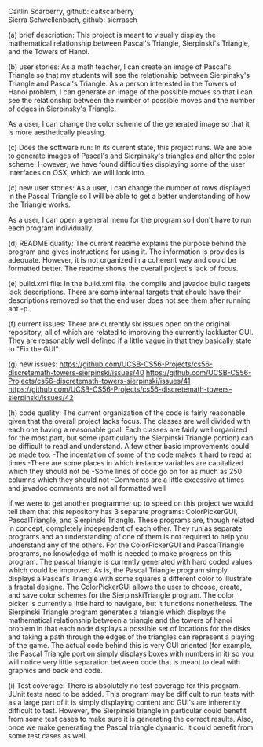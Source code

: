 Caitlin Scarberry, github: caitscarberry  
Sierra Schwellenbach, github: sierrasch  

(a) brief description:
This project is meant to visually display the mathematical relationship between Pascal's Triangle, Sierpinski's Triangle, and the Towers of Hanoi.  

(b) user stories:
As a math teacher, I can create an image of Pascal's Triangle so that my students will see the relationship between Sierpinsky's Triangle and Pascal's Triangle. 
As a person interested in the Towers of Hanoi problem, I can generate an image of the possible moves so that I can see the relationship between the number of possible moves and the number of edges in Sierpinsky's Triangle.  

As a user, I can change the color scheme of the generated image so that it is more aesthetically pleasing.  

(c) Does the software run:
In its current state, this project runs. We are able to generate images of Pascal's and Sierpinsky's triangles and alter the color scheme. However, we have found difficulties displaying some of the user interfaces on OSX, which we will look into.

(c) new user stories:
As a user, I can change the number of rows displayed in the Pascal Triangle so I will be able to get a better understanding of how the Triangle works. 

As a user, I can open a general menu for the program so I don't have to run each program individually.

(d) README quality:
The current readme explains the purpose behind the program and gives instructions for using it. The information is provides is adequate. However, it is not organized in a coherent way and could be formatted better. The readme shows the overall project's lack of focus.

(e) build.xml file: 
In the build.xml file, the compile and javadoc build targets lack descriptions. There are some internal targets that should have their descriptions removed so that the end user does not see them after running ant -p.

(f) current issues:
There are currently six issues open on the original repository, all of which are related to improving the currently lackluster GUI. They are reasonably well defined if a little vague in that they basically state to "Fix the GUI".

(g) new issues:
https://github.com/UCSB-CS56-Projects/cs56-discretemath-towers-sierpinski/issues/40
https://github.com/UCSB-CS56-Projects/cs56-discretemath-towers-sierpinski/issues/41
https://github.com/UCSB-CS56-Projects/cs56-discretemath-towers-sierpinski/issues/42

(h) code quality: The current organization of the code is fairly reasonable given that the overall project lacks focus. The classes are well divided with each one having a reasonable goal. Each classes are fairly well organized for the most part, but some (particularly the Sierpinski Triangle portion) can be difficult to read and understand. A few other basic improvements could be made too:
-The indentation of some of the code makes it hard to read at times
-There are some places in which instance variables are capitalized which they should not be
-Some lines of code go on for as much as 250 columns which they should not
-Comments are a little excessive at times and javadoc comments are not all formatted well

If we were to get another programmer up to speed on this project we would tell them that this repository has 3 separate programs: ColorPickerGUI, PascalTriangle, and Sierpinski Triangle. These programs are, though related in concept, completely independent of each other. They run as separate programs and an understanding of one of them is not required to help you understand any of the others. For the ColorPickerGUI and PascalTriangle programs, no knowledge of math is needed to make progress on this program. The pascal triangle is currently generated with hard coded values which could be improved. As is, the Pascal Triangle program simply displays a Pascal's Triangle with some squares a different color to illustrate a fractal designe. The ColorPickerGUI allows the user to choose, create, and save color schemes for the SierpinskiTriangle program. The color picker is currently a little hard to navigate, but it functions nonetheless. The Sierpinski Triangle program generates a triangle which displays the mathematical relationship between a triangle and the towers of hanoi problem in that each node displays a possible set of locations for the disks and taking a path through the edges of the triangles can represent a playing of the game. The actual code behind this is very GUI oriented (for example, the Pascal Triangle portion simply displays boxes with numbers in it) so you will notice very little separation between code that is meant to deal with graphics and back end code. 

(i) Test coverage: There is absolutely no test coverage for this program. JUnit tests need to be added. This program may be difficult to run tests with as a large part of it is simply displaying content and GUI's are inherently difficult to test. However, the Sierpinski triangle in particular could benefit from some test cases to make sure it is generating the correct results. Also, once we make generating the Pascal triangle dynamic, it could benefit from some test cases as well.